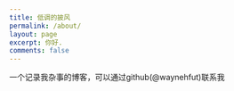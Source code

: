 ```yaml
---
title: 低调的披风
permalink: /about/
layout: page
excerpt: 你好.
comments: false
---
```


一个记录我杂事的博客，可以通过github(@waynehfut)联系我
